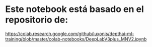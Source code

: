 # Este notebook está basado en el repositorio de:
https://colab.research.google.com/github/luxonis/depthai-ml-training/blob/master/colab-notebooks/DeepLabV3plus_MNV2.ipynb